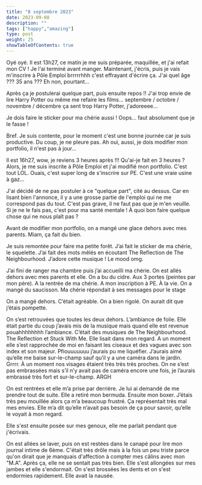 ```yaml
---
title: "8 septembre 2023"
date: 2023-09-08
description: ""
tags: ["happy","amazing"]
type: post
weight: 25
showTableOfContents: true
---
```


Oyé oyé. Il est 13h27, ce matin je me suis préparée, maquillée, et j'ai refait mon CV ! Je l'ai terminé avant manger. Maintenant, j'écris, puis je vais m'inscrire à Pôle Emploi brrrrrhhh c'est effrayant d'écrire ça. J'ai quel âge ??? 35 ans ??? Eh non, pourtant...

Après ça je postulerai quelque part, puis ensuite repos !! J'ai trop envie de lire Harry Potter ou même me refaire les films... septembre / octobre / novembre / décembre ça sent trop Harry Potter, j'adoreeee...

Je dois faire le sticker pour ma chérie aussi ! Oops... faut absolument que je le fasse !

Bref. Je suis contente, pour le moment c'est une bonne journée car je suis productive. Du coup, je ne pleure pas. Ah oui, aussi, je dois modifier mon portfolio, il n'est pas à jour...

Il est 16h27, wow, je reviens 3 heures après !!! Qu'ai-je fait en 3 heures ? Alors, je me suis inscrite à Pôle Emploi et j'ai modifié mon portfolio. C'est tout LOL. Ouais, c'est super long de s'inscrire sur PE. C'est une vraie usine à gaz...

J'ai décidé de ne pas postuler à ce "quelque part", cité au dessus. Car en lisant bien l'annonce, il y a une grosse partie de l'emploi qui ne me correspond pas du tout. C'est pas grave, il ne faut pas que je m'en veuille. Si je ne le fais pas, c'est pour ma santé mentale ! À quoi bon faire quelque chose qui ne nous plaît pas ?

Avant de modifier mon portfolio, on a mangé une glace dehors avec mes parents. Miam, ça fait du bien.

Je suis remontée pour faire ma petite forêt. J’ai fait le sticker de ma chérie, le squelette. J’ai fait des mots mêlés en écoutant The Reflection de The Neighbourhood. J’adore cette musique ! Le mood omg. 

J’ai fini de ranger ma chambre puis j’ai accueilli ma chérie. On est allés dehors avec mes parents et elle. On a bu du cidre. Aux 3 portes (peintes par mon père). A la rentrée de ma chérie. A mon inscription à PE. À la vie. On a mangé du saucisson. Ma chérie répondait à ses messages pour le stage

On a mangé dehors. C’était agréable. On a bien rigolé. On aurait dit que j’étais pompette. 

On s’est retrouvées que toutes les deux dehors. L’ambiance de folie. Elle était partie du coup j’avais mis de la musique mais quand elle est revenue pouahhhhhhhh l’ambiance. C’était des musiques de The Neighbourhood. The Reflection et Stuck With Me. Elle lisait dans mon regard. A un moment elle s’est rapprochée de moi en faisant les ciseaux et des vagues avec son index et son majeur. Pfiouuuuuuu j’aurais pu me liquéfier. J’aurais aimé qu’elle me baise sur-le-champ sauf qu’il y a une caméra dans le jardin. Grrrr. À un moment nos visages étaient très très très proches. On ne s’est pas embrassées mais s’il n’y avait pas de caméra encore une fois, je l’aurais embrassé très fort et sur-le-champ. ARGH

On est rentrées et elle m’a prise par derrière. Je lui ai demandé de me prendre tout de suite. Elle a retiré mon bermuda. Ensuite mon boxer. J’étais très peu mouillée alors ça m’a beaucoup frustré. Ça représentait très mal mes envies. Elle m’a dit qu’elle n’avait pas besoin de ça pour savoir, qu’elle le voyait à mon regard.

Elle s'est ensuite posée sur mes genoux, elle me parlait pendant que j'écrivais.

On est allées se laver, puis on est restées dans le canapé pour lire mon journal intime de 6ème. C'était très drôle mais à la fois un peu triste parce qu'on dirait que je manquais d'affection à compter mes câlins avec mon "M.A". Après ça, elle ne se sentait pas très bien. Elle s'est allongées sur mes jambes et elle s'endormait. On s'est brossées les dents et on s'est endormies rapidement. Elle avait la nausée.